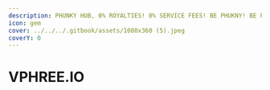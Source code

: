 ```yaml
---
description: PHUNKY HUB, 0% ROYALTIES! 0% SERVICE FEES! BE PHUKNY! BE PHREE!
icon: gem
cover: ../../../.gitbook/assets/1080x360 (5).jpeg
coverY: 0
---
```


# VPHREE.IO

